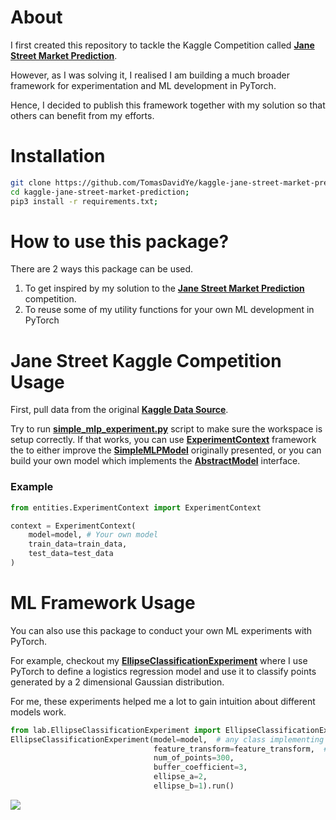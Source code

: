 # About
I first created this repository to tackle the Kaggle Competition called [**Jane Street Market Prediction**](https://www.kaggle.com/c/jane-street-market-prediction).

However, as I was solving it, I realised I am building a much broader framework for experimentation and ML development in PyTorch. 

Hence, I decided to publish this framework together with my solution so that others can benefit from my efforts. 


# Installation
```bash
git clone https://github.com/TomasDavidYe/kaggle-jane-street-market-prediction;
cd kaggle-jane-street-market-prediction;
pip3 install -r requirements.txt;
```

# How to use this package?
There are 2 ways this package can be used. 
1. To get inspired by my solution to the [**Jane Street Market Prediction**](https://www.kaggle.com/c/jane-street-market-prediction) competition.
1. To reuse some of my utility functions for your own ML development in PyTorch 

# Jane Street Kaggle Competition Usage
First, pull data from the original [**Kaggle Data Source**](https://www.kaggle.com/c/jane-street-market-prediction/data).

Try to run [**simple_mlp_experiment.py**](./simple_mlp_experiment.py) script to make sure the workspace is setup correctly.
If that works, you can use [**ExperimentContext**](./entities/ExperimentContext.py) framework the  to either improve the [**SimpleMLPModel**](./models/SimpleMLPModel.py) originally presented, or you can build your own model which implements the [**AbstractModel**](./models/AbstractModel.py) interface.


### Example
```python
from entities.ExperimentContext import ExperimentContext

context = ExperimentContext(
    model=model, # Your own model
    train_data=train_data,
    test_data=test_data
)
```   


# ML Framework Usage
You can also use this package to conduct your own ML experiments with PyTorch.

For example, checkout my [**EllipseClassificationExperiment**](./pytorch_logistics_regression_linear.py) where I use PyTorch to define a logistics regression model and use it to classify points generated by a 2 dimensional Gaussian distribution.

For me, these experiments helped me a lot to gain intuition about different models work.

```python
from lab.EllipseClassificationExperiment import EllipseClassificationExperiment
EllipseClassificationExperiment(model=model,  # any class implementing the AbstractModel interface
                                feature_transform=feature_transform,  # any function transforming input vectors to different vectors, make sure the output size is pluggable into your model
                                num_of_points=300,
                                buffer_coefficient=3,
                                ellipse_a=2,
                                ellipse_b=1).run()

```

![](https://i.imgur.com/oKf09zZ.png)
